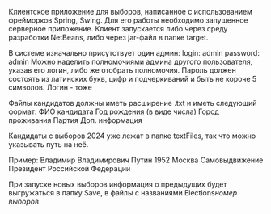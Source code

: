 Клиентское приложение для выборов, написанное с использованием фрейморков Spring, Swing.
Для его работы необходимо запущенное серверное приложение.
Клиент запускается либо через среду разработки NetBeans, либо через jar-файл в папке target.

В системе изначально присутствует один админ:
login: admin
password: admin
Можно наделить полномочиями админа другого пользователя, указав его логин, либо же отобрать полномочия.
Пароль должен состоять из латинских букв, цифр и подчеркиваний и быть не короче 5 символов. Логин - тоже

Файлы кандидатов должны иметь расширение .txt и иметь следующий формат:
ФИО кандидата
Год рождения (в виде числа)
Город проживания
Партия
Доп. информация

Кандидаты с выборов 2024 уже лежат в папке textFiles, так что можно указывать путь на неё.

Пример:
Владимир Владимирович Путин
1952
Москва
Самовыдвижение
Президент Российской Федерации

При запуске новых выборов информация о предыдущих будет выгружаться в папку Save, в файлы с названиями Elections*номер выборов*